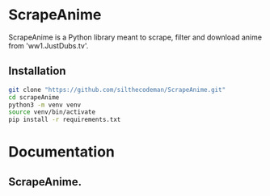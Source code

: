 # ScrapeAnime

ScrapeAnime is a Python library meant to scrape, filter and download anime from 'ww1.JustDubs.tv'.

## Installation
```bash
git clone "https://github.com/silthecodeman/ScrapeAnime.git"
cd scrapeAnime
python3 -m venv venv
source venv/bin/activate
pip install -r requirements.txt
```

# Documentation

## ScrapeAnime.

